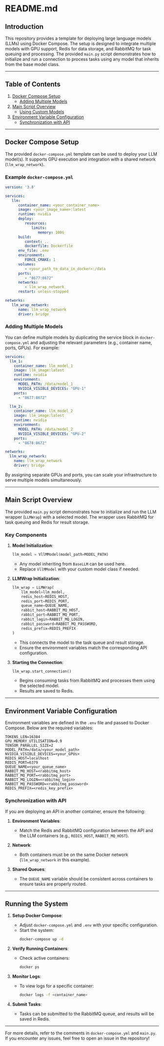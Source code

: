 
# README.md

## Introduction

This repository provides a template for deploying large language models (LLMs) using Docker Compose. The setup is designed to integrate multiple models with GPU support, Redis for data storage, and RabbitMQ for task queuing and processing. The provided `main.py` script demonstrates how to initialize and run a connection to process tasks using any model that inherits from the base model class.

---

## Table of Contents

1. [Docker Compose Setup](#docker-compose-setup)
   - [Adding Multiple Models](#adding-multiple-models)
2. [Main Script Overview](#main-script-overview)
   - [Using Custom Models](#using-custom-models)
3. [Environment Variable Configuration](#environment-variable-configuration)
   - [Synchronization with API](#synchronization-with-api)

---

## Docker Compose Setup

The provided `docker-compose.yml` template can be used to deploy your LLM model(s). It supports GPU execution and integration with a shared network (`llm_wrap_network`).

### Example `docker-compose.yml`

```yaml
version: '3.8'

services:
   llm:
      container_name: <your_container_name>
      image: <your_image_name>:latest
      runtime: nvidia
      deploy:
         resources:
            limits:
               memory: 100G
      build:
         context: ..
         dockerfile: Dockerfile
      env_file: .env
      environment:
         FORCE_CMAKE: 1
      volumes:
         - <your_path_to_data_in_docker>:/data
      ports:
         - "8677:8672"
      networks:
         - llm_wrap_network
      restart: unless-stopped

networks:
   llm_wrap_network:
      name: llm_wrap_network
      driver: bridge
```

### Adding Multiple Models

You can define multiple models by duplicating the service block in `docker-compose.yml` and adjusting the relevant parameters (e.g., container name, ports, GPUs). For example:

```yaml
services:
  llm_1:
    container_name: llm_model_1
    image: llm_image:latest
    runtime: nvidia
    environment:
      MODEL_PATH: /data/model_1
      NVIDIA_VISIBLE_DEVICES: "GPU-1"
    ports:
      - "8677:8672"

  llm_2:
    container_name: llm_model_2
    image: llm_image:latest
    runtime: nvidia
    environment:
      MODEL_PATH: /data/model_2
      NVIDIA_VISIBLE_DEVICES: "GPU-2"
    ports:
      - "8678:8672"

networks:
  llm_wrap_network:
    name: llm_wrap_network
    driver: bridge
```

By assigning separate GPUs and ports, you can scale your infrastructure to serve multiple models simultaneously.

---

## Main Script Overview

The provided `main.py` script demonstrates how to initialize and run the LLM wrapper (`LLMWrap`) with a selected model. The wrapper uses RabbitMQ for task queuing and Redis for result storage.

### Key Components

1. **Model Initialization**:
   ```python
   llm_model = VllMModel(model_path=MODEL_PATH)
   ```
   - Any model inheriting from `BaseLLM` can be used here.
   - Replace `VllMModel` with your custom model class if needed.

2. **LLMWrap Initialization**:
   ```python
   llm_wrap = LLMWrap(
       llm_model=llm_model,
       redis_host=REDIS_HOST,
       redis_port=REDIS_PORT,
       queue_name=QUEUE_NAME,
       rabbit_host=RABBIT_MQ_HOST,
       rabbit_port=RABBIT_MQ_PORT,
       rabbit_login=RABBIT_MQ_LOGIN,
       rabbit_password=RABBIT_MQ_PASSWORD,
       redis_prefix=REDIS_PREFIX
   )
   ```
   - This connects the model to the task queue and result storage.
   - Ensure the environment variables match the corresponding API configuration.

3. **Starting the Connection**:
   ```python
   llm_wrap.start_connection()
   ```
   - Begins consuming tasks from RabbitMQ and processes them using the selected model.
   - Results are saved to Redis.

---

## Environment Variable Configuration

Environment variables are defined in the `.env` file and passed to Docker Compose. Below are the required variables:

```plaintext
TOKENS_LEN=16384
GPU_MEMORY_UTILISATION=0.9
TENSOR_PARALLEL_SIZE=2
MODEL_PATH=/data/<your_model_path>
NVIDIA_VISIBLE_DEVICES=<your_GPUs>
REDIS_HOST=localhost
REDIS_PORT=6379
QUEUE_NAME=<your_queue_name>
RABBIT_MQ_HOST=<rabbitmq_host>
RABBIT_MQ_PORT=<rabbitmq_port>
RABBIT_MQ_LOGIN=<rabbitmq_login>
RABBIT_MQ_PASSWORD=<rabbitmq_password>
REDIS_PREFIX=<redis_key_prefix>
```

### Synchronization with API

If you are deploying an API in another container, ensure the following:
1. **Environment Variables**:
   - Match the Redis and RabbitMQ configuration between the API and the LLM containers (e.g., `REDIS_HOST`, `RABBIT_MQ_HOST`).

2. **Network**:
   - Both containers must be on the same Docker network (`llm_wrap_network` in this example).

3. **Shared Queues**:
   - The `QUEUE_NAME` variable should be consistent across containers to ensure tasks are properly routed.

---

## Running the System

1. **Setup Docker Compose**:
   - Adjust `docker-compose.yml` and `.env` with your specific configuration.
   - Start the system:
     ```bash
     docker-compose up -d
     ```

2. **Verify Running Containers**:
   - Check active containers:
     ```bash
     docker ps
     ```

3. **Monitor Logs**:
   - To view logs for a specific container:
     ```bash
     docker logs -f <container_name>
     ```

4. **Submit Tasks**:
   - Tasks can be submitted to the RabbitMQ queue, and results will be saved in Redis.

---

For more details, refer to the comments in `docker-compose.yml` and `main.py`. If you encounter any issues, feel free to open an issue in the repository!
